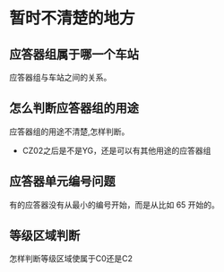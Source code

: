 # 暂时不清楚的地方

## 应答器组属于哪一个车站

应答器组与车站之间的关系。

## 怎么判断应答器组的用途

应答器组的用途不清楚,怎样判断。

- CZ02之后是不是YG，还是可以有其他用途的应答器组

## 应答器单元编号问题

有的应答器没有从最小的编号开始，而是从比如 65 开始的。

## 等级区域判断

怎样判断等级区域使属于C0还是C2